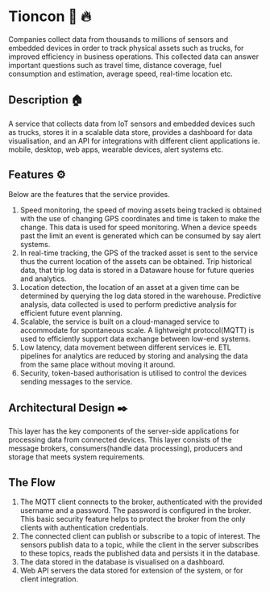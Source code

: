 # Tioncon 🚀 🔥

Companies collect data from thousands to millions of sensors and embedded devices in order to track physical assets such as trucks, for improved efficiency in business operations. This collected data can answer important questions such as travel time, distance coverage, fuel consumption and estimation, average speed, real-time location etc. 

## Description 🏠
A service that collects data from IoT sensors and embedded devices such as trucks, stores it in a scalable data store, provides a dashboard for data visualisation, and an API for integrations with different client applications ie. mobile, desktop, web apps, wearable devices, alert systems etc.

## Features ⚙️
Below are the features that the service provides.
1. Speed monitoring, the speed of moving assets being tracked is obtained with the use of changing GPS coordinates and time is taken to make the change. This data is used for speed monitoring. When a device speeds past the limit an event is generated which can be consumed by say alert systems.
2. In real-time tracking, the GPS of the tracked asset is sent to the service thus the current location of the assets can be obtained.
Trip historical data, that trip log data is stored in a Dataware house for future queries and analytics.
3. Location detection, the location of an asset at a given time can be determined by querying the log data stored in the warehouse.
Predictive analysis, data collected is used to perform predictive analysis for efficient future event planning.
4. Scalable, the service is built on a cloud-managed service to accommodate for spontaneous scale. A lightweight protocol(MQTT) is used to efficiently support data exchange between low-end systems.
5. Low latency, data movement between different services ie. ETL pipelines for analytics are reduced by storing and analysing the data from the same place without moving it around.
6. Security, token-based authorisation is utilised to control the devices sending messages to the service.

## Architectural Design ✒️
This layer has the key components of the server-side applications for processing data from connected devices. This layer consists of the message brokers, consumers(handle data processing), producers and storage that meets system requirements.
## The Flow 
1. The MQTT client connects to the broker, authenticated with the provided username and a password. The password is configured in the broker. This basic security feature helps to protect the broker from the only clients with authentication credentials.
2. The connected client can publish or subscribe to a topic of interest. The sensors publish data to a topic, while the client in the server subscribes to these topics, reads the published data and persists it in the database.
3. The data stored in the database is visualised on a dashboard.
4. Web API servers the data stored for extension of the system, or for client integration.
